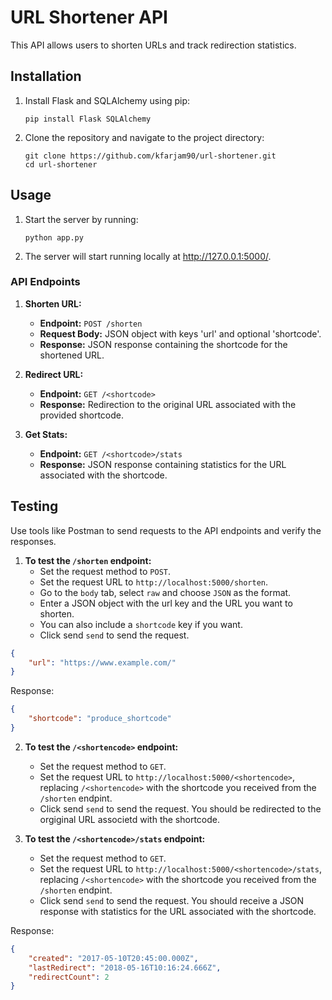 # URL Shortener API

This API allows users to shorten URLs and track redirection statistics.

## Installation

1. Install Flask and SQLAlchemy using pip:
    ```
    pip install Flask SQLAlchemy
    ```

2. Clone the repository and navigate to the project directory:
    ```
    git clone https://github.com/kfarjam90/url-shortener.git
    cd url-shortener
    ```

## Usage

1. Start the server by running:
    ```
    python app.py
    ```

2. The server will start running locally at http://127.0.0.1:5000/.

### API Endpoints

1. **Shorten URL:**
   - **Endpoint:** `POST /shorten`
   - **Request Body:** JSON object with keys 'url' and optional 'shortcode'.
   - **Response:** JSON response containing the shortcode for the shortened URL.

2. **Redirect URL:**
   - **Endpoint:** `GET /<shortcode>`
   - **Response:** Redirection to the original URL associated with the provided shortcode.

3. **Get Stats:**
   - **Endpoint:** `GET /<shortcode>/stats`
   - **Response:** JSON response containing statistics for the URL associated with the shortcode.

## Testing

Use tools like Postman to send requests to the API endpoints and verify the responses.

1. **To test the `/shorten` endpoint:**
   - Set the request method to `POST`.
   - Set the request URL to `http://localhost:5000/shorten`.
   - Go to the `body` tab, select `raw` and choose `JSON` as the format.
   - Enter a JSON object with the url key and the URL you want to shorten.
   - You can also include a `shortcode` key if you want.
   - Click send `send` to send the request.
```json
{
    "url": "https://www.example.com/"
}
```
Response:
```json
{
    "shortcode": "produce_shortcode"
}
```
2. **To test the `/<shortencode>` endpoint:**
   - Set the request method to `GET`.
   - Set the request URL to `http://localhost:5000/<shortencode>`, replacing `/<shortencode>` with the shortcode you received from the `/shorten`          endpint.
   - Click send `send` to send the request. You should be redirected to the orgiginal URL associetd with the shortcode.
     
2. **To test the `/<shortencode>/stats` endpoint:**
   - Set the request method to `GET`.
   - Set the request URL to `http://localhost:5000/<shortencode>/stats`, replacing `/<shortencode>` with the shortcode you received from the `/shorten`          endpint.
   - Click send `send` to send the request. You should receive a JSON response with statistics for the URL associated with the shortcode.

Response:
```json
{
    "created": "2017-05-10T20:45:00.000Z",
    "lastRedirect": "2018-05-16T10:16:24.666Z",
    "redirectCount": 2
}
```

